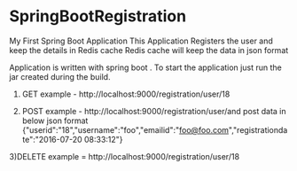 # SpringBootRegistration
My First Spring Boot Application
This Application Registers the user and keep the details in Redis cache
Redis cache will keep the data in json format

Application is written with spring boot .
To start the application just run the jar created during the build.



1) GET example - http://localhost:9000/registration/user/18


2) POST  example - http://localhost:9000/registration/user/and post data in below json format
{"userid":"18","username":"foo","emailid":"foo@foo.com","registrationdate":"2016-07-20 08:33:12"}


3)DELETE example = http://localhost:9000/registration/user/18
